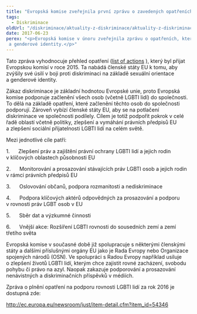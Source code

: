 ```yaml
---
title: "Evropská komise zveřejnila první zprávu o zavedených opatřeních na podporu LGBTI rovnosti"
tags:
  - Diskriminace
oldUrl: "/diskriminace/aktuality-z-diskriminace/aktuality-z-diskriminace-2017/evropska-komise-zverejnila-prvni-zpravu-o-zavedenych-opatrenich-na-podporu-lgbti-rovnosti/"
date: 2017-06-23
perex: "<p>Evropská komise v únoru zveřejnila zprávu o opatřeních, která byla přijata v loňském roce na podporu homosexuálů, bisexuálů a transsexuálů (lesbian, gay, bisexual, transgender, and intersex = LGBTI) v Evropské unii.  Komise vybízí k užší spolupráci členské země EU, občany či podniky, aby se připojily k boji proti diskriminaci na základě sexuální orientace  a genderové identity.</p>"
---
```


<!-- imported from the old website -->

<p>Tato zpráva vyhodnocuje přehled opatření (<a title="Otevření do nového okna" href="http://ec.europa.eu/justice/discrimination/files/lgbti_actionlist_en.pdf" target="_blank">list of actions</a> ), který byl přijat Evropskou komisí v roce 2015. Ta nabádá členské státy EU k tomu, aby zvýšily své úsilí v boji proti diskriminaci na základě sexuální orientace a genderové identity. </p> <p>Zákaz diskriminace je základní hodnotou Evropské unie, proto Evropská komise podporuje začlenění všech osob (včetně LGBTI lidí) do společnosti.  To dělá na základě opatření, které začlenění těchto osob do společnosti podporují. Zároveň vybízí členské státy EU, aby se na potlačení diskriminace ve společnosti podílely. Cílem je totiž podpořit pokrok v celé řadě oblastí včetně politiky, zlepšení a vymáhání právních předpisů EU a zlepšení sociální přijatelnosti LGBTI lidí na celém světě. </p> <p>Mezi jednotlivé cíle patří: </p> <p>1.      Zlepšení práv a zajištění právní ochrany LGBTI lidí a jejich rodin v klíčových oblastech působnosti EU</p> <p>2.      Monitorování a prosazování stávajících práv LGBTI osob a jejich rodin v rámci právních předpisů EU</p> <p>3.      Oslovování občanů, podpora rozmanitosti a nediskriminace</p> <p>4.      Podpora klíčových aktérů odpovědných za prosazování a podporu v rovnosti práv LGBT osob v EU </p> <p>5.      Sběr dat a výzkumné činnosti </p> <p>6.      Vnější akce: Rozšíření LGBTI rovnosti do sousedních zemí a zemí třetího světa </p> <p>Evropská komise v současné době již spolupracuje s některými členskými státy a dalšími příslušnými orgány EU jako je Rada Evropy nebo Organizace spojených národů (OSN). Ve spolupráci s Radou Evropy například usiluje o zlepšení životů LGBTI lidí, kterým chce zajistit rovné zacházení, svobodu pohybu či právo na azyl. Naopak zakazuje podporování a prosazování nenávistných a diskriminačních příspěvků v médiích.</p> <p>Zpráva o plnění opatření na podporu rovnosti LGBTI lidí za rok 2016 je dostupná zde:</p> <p><a title="Otevření do nového okna" href="http://ec.europa.eu/newsroom/just/item-detail.cfm?item_id=54346" target="_blank">http://ec.europa.eu/newsroom/just/item-detail.cfm?item_id=54346</a> </p>
